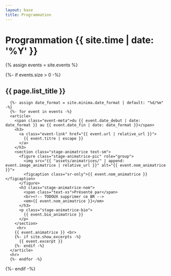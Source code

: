 ```yaml
---
layout: base
title: Programmation
---
```


<style>

  img {
    width: 100px;
    height: auto;
  }

  hr {
    height: 0;
    margin: 1.6em 0;
    padding: 0;
    border: 0;
    border-bottom-width: 0px;
    border-bottom-style: none;
    border-bottom-color: currentcolor;
    border-bottom: 1px solid #e5e7ea;
  }

  .text-xs {
    font-size: .75em;
  }

  .text-sm {
    font-size: .875em;
  }

  .sr-only {
    position: absolute;
    width: 1px;
    height: 1px;
    margin: -1px;
    padding: 0;
    overflow: hidden;
    border: 0;
    white-space: nowrap;
    clip: rect(0 0 0 0);
    -webkit-clip-path: inset(50%);
    clip-path: inset(50%);
  }

  .stage-animatrice-nom {
    line-height: 1.25;
  }

  .stage-animatrice-pic {
    max-width: 6em;
    float: left;
    margin: .5em 1em 0 0;
    overflow: hidden;
    border-radius: 50%;
  }
</style>

<div class="home">
  <h1 class="page-heading">Programmation {{ site.time | date: '%Y' }}</h1>

  {% assign events = site.events %}

  {%- if events.size > 0 -%}
    <h2 class="event-list-heading">{{ page.list_title }}</h2>

      {%- assign date_format = site.minima.date_format | default: "%d/%m" -%}
      {%- for event in events -%}
      <article>
        <span class="event-meta">du {{ event.date_debut | date: date_format }} au {{ event.date_fin | date: date_format }}</span>
        <h3>
          <a class="event-link" href="{{ event.url | relative_url }}">
            {{ event.titre | escape }}
          </a>
        </h3>
        <section class="stage-animatrice text-sm">
          <figure class="stage-animatrice-pic" role="group">
            <img src="{{ "assets/animatrices/" | append: event.image_animatrice | relative_url }}" alt="{{ event.nom_animatrice }}">
            <figcaption class="sr-only">{{ event.nom_animatrice }}</figcaption>
          </figure>
          <h3 class="stage-animatrice-nom">
            <span class="text-xs">Présenté par</span>
            <br><!-- TODOUX supprimer ce BR -->
            <em>{{ event.nom_animatrice }}</em>
          </h3>
          <p class="stage-animatrice-bio">
            {{ event.bio_animatrice }}
          </p>
        </section>
         <hr>
        {{ event.animatrice }} <br>
        {%- if site.show_excerpts -%}
          {{ event.excerpt }}
        {%- endif -%}
      </article>
      <hr>
      {%- endfor -%}
  {%- endif -%}

</div>